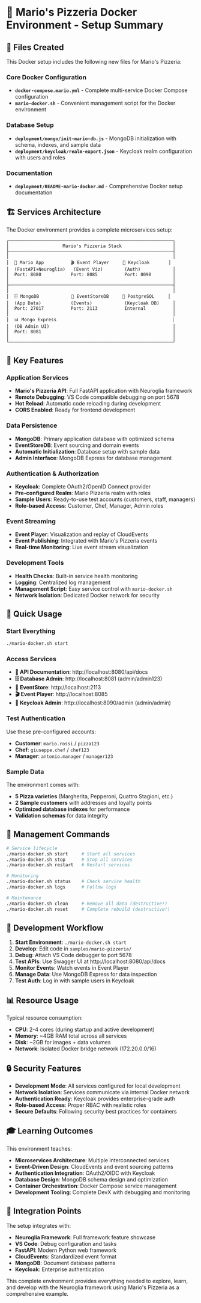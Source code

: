 # 🍕 Mario's Pizzeria Docker Environment - Setup Summary

## 📁 Files Created

This Docker setup includes the following new files for Mario's Pizzeria:

### Core Docker Configuration

- **`docker-compose.mario.yml`** - Complete multi-service Docker Compose configuration
- **`mario-docker.sh`** - Convenient management script for the Docker environment

### Database Setup

- **`deployment/mongo/init-mario-db.js`** - MongoDB initialization with schema, indexes, and sample data
- **`deployment/keycloak/realm-export.json`** - Keycloak realm configuration with users and roles

### Documentation

- **`deployment/README-mario-docker.md`** - Comprehensive Docker setup documentation

## 🏗️ Services Architecture

The Docker environment provides a complete microservices setup:

```
┌─────────────────────────────────────────────────────────────┐
│                    Mario's Pizzeria Stack                   │
├─────────────────────────────────────────────────────────────┤
│                                                             │
│  🍕 Mario App          🎬 Event Player     🔐 Keycloak       │
│  (FastAPI+Neuroglia)   (Event Viz)        (Auth)            │
│  Port: 8080           Port: 8085          Port: 8090        │
│                                                             │
├─────────────────────────────────────────────────────────────┤
│                                                             │
│  🗄️ MongoDB            🎪 EventStoreDB     🐘 PostgreSQL     │
│  (App Data)           (Events)            (Keycloak DB)     │
│  Port: 27017          Port: 2113          Internal          │
│                                                             │
│  📊 Mongo Express                                           │
│  (DB Admin UI)                                              │
│  Port: 8081                                                 │
│                                                             │
└─────────────────────────────────────────────────────────────┘
```

## 🎯 Key Features

### Application Services

- **Mario's Pizzeria API**: Full FastAPI application with Neuroglia framework
- **Remote Debugging**: VS Code compatible debugging on port 5678
- **Hot Reload**: Automatic code reloading during development
- **CORS Enabled**: Ready for frontend development

### Data Persistence

- **MongoDB**: Primary application database with optimized schema
- **EventStoreDB**: Event sourcing and domain events
- **Automatic Initialization**: Database setup with sample data
- **Admin Interface**: MongoDB Express for database management

### Authentication & Authorization

- **Keycloak**: Complete OAuth2/OpenID Connect provider
- **Pre-configured Realm**: Mario Pizzeria realm with roles
- **Sample Users**: Ready-to-use test accounts (customers, staff, managers)
- **Role-based Access**: Customer, Chef, Manager, Admin roles

### Event Streaming

- **Event Player**: Visualization and replay of CloudEvents
- **Event Publishing**: Integrated with Mario's Pizzeria events
- **Real-time Monitoring**: Live event stream visualization

### Development Tools

- **Health Checks**: Built-in service health monitoring
- **Logging**: Centralized log management
- **Management Script**: Easy service control with `mario-docker.sh`
- **Network Isolation**: Dedicated Docker network for security

## 🚀 Quick Usage

### Start Everything

```bash
./mario-docker.sh start
```

### Access Services

- **🍕 API Documentation**: http://localhost:8080/api/docs
- **🗄️ Database Admin**: http://localhost:8081 (admin/admin123)
- **🎪 EventStore**: http://localhost:2113
- **🎬 Event Player**: http://localhost:8085
- **🔐 Keycloak Admin**: http://localhost:8090/admin (admin/admin)

### Test Authentication

Use these pre-configured accounts:

- **Customer**: `mario.rossi` / `pizza123`
- **Chef**: `giuseppe.chef` / `chef123`
- **Manager**: `antonio.manager` / `manager123`

### Sample Data

The environment comes with:

- **5 Pizza varieties** (Margherita, Pepperoni, Quattro Stagioni, etc.)
- **2 Sample customers** with addresses and loyalty points
- **Optimized database indexes** for performance
- **Validation schemas** for data integrity

## 🔧 Management Commands

```bash
# Service lifecycle
./mario-docker.sh start     # Start all services
./mario-docker.sh stop      # Stop all services
./mario-docker.sh restart   # Restart services

# Monitoring
./mario-docker.sh status    # Check service health
./mario-docker.sh logs      # Follow logs

# Maintenance
./mario-docker.sh clean     # Remove all data (destructive!)
./mario-docker.sh reset     # Complete rebuild (destructive!)
```

## 🧪 Development Workflow

1. **Start Environment**: `./mario-docker.sh start`
2. **Develop**: Edit code in `samples/mario-pizzeria/`
3. **Debug**: Attach VS Code debugger to port 5678
4. **Test APIs**: Use Swagger UI at http://localhost:8080/api/docs
5. **Monitor Events**: Watch events in Event Player
6. **Manage Data**: Use MongoDB Express for data inspection
7. **Test Auth**: Log in with sample users in Keycloak

## 📊 Resource Usage

Typical resource consumption:

- **CPU**: 2-4 cores (during startup and active development)
- **Memory**: ~4GB RAM total across all services
- **Disk**: ~2GB for images + data volumes
- **Network**: Isolated Docker bridge network (172.20.0.0/16)

## 🔒 Security Features

- **Development Mode**: All services configured for local development
- **Network Isolation**: Services communicate via internal Docker network
- **Authentication Ready**: Keycloak provides enterprise-grade auth
- **Role-based Access**: Proper RBAC with realistic roles
- **Secure Defaults**: Following security best practices for containers

## 🎓 Learning Outcomes

This environment teaches:

- **Microservices Architecture**: Multiple interconnected services
- **Event-Driven Design**: CloudEvents and event sourcing patterns
- **Authentication Integration**: OAuth2/OIDC with Keycloak
- **Database Design**: MongoDB schema design and optimization
- **Container Orchestration**: Docker Compose service management
- **Development Tooling**: Complete DevX with debugging and monitoring

## 🔗 Integration Points

The setup integrates with:

- **Neuroglia Framework**: Full framework feature showcase
- **VS Code**: Debug configuration and tasks
- **FastAPI**: Modern Python web framework
- **CloudEvents**: Standardized event format
- **MongoDB**: Document database patterns
- **Keycloak**: Enterprise authentication

This complete environment provides everything needed to explore, learn, and develop with the Neuroglia framework using Mario's Pizzeria as a comprehensive example.

